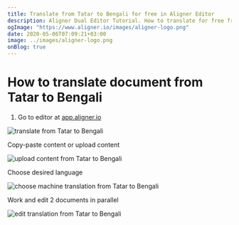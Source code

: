 ```yaml
---
title: Translate from Tatar to Bengali for free in Aligner Editor
description: Aligner Dual Editor Tutorial. How to translate for free from Tatar to Bengali. Aligner is multilingual document management platform. 
ogImage: "https://www.aligner.io/images/aligner-logo.png"
date: 2020-05-06T07:09:21+03:00
image: ../images/aligner-logo.png
onBlog: true
---
```


# How to translate document from Tatar to Bengali

1. Go to editor at [app.aligner.io](https://app.aligner.io "Aligner App web page")

![translate from Tatar to Bengali](../aligner-blank-editor.png "translate from Tatar to Bengali")

Copy-paste content or upload content

![upload content from Tatar to Bengali](../aligner-uploaded-document.png "upload content from Tatar to Bengali")

Choose desired language

![choose machine translation from Tatar to Bengali](../aligner-language-dropdown.png "choose machine translation from Tatar to Bengali")

Work and edit 2 documents in parallel

![edit translation from Tatar to Bengali](../aligner-double-sitded-editor.png "edit translation from Tatar to Bengali")

